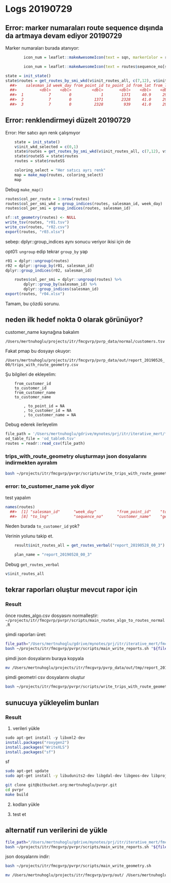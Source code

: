 
# Logs 20190729 

## Error: marker numaraları route sequence dışında da artmaya devam ediyor 20190729 

Marker numaraları burada atanıyor:

``` r
		icon_num = leaflet::makeAwesomeIcon(text = sqn, markerColor = routes$color[sqn])
``` 

``` r
		icon_num = leaflet::makeAwesomeIcon(text = routes$sequence_no[sqn], markerColor = routes$color[sqn])
``` 

``` r
state = init_state()
state$routes = get_routes_by_smi_wkd(v$init_routes_all, c(7,12), v$init_wkd_selected)
  ##>    salesman_id week_day from_point_id to_point_id from_lat from_lng to_lat to_lng sequence_no customer_name                  geometry prev_sequence_no
  ##>          <dbl>    <dbl>         <dbl>       <dbl>    <dbl>    <dbl>  <dbl>  <dbl>       <dbl> <chr>                      <LINESTRING>            <dbl>
  ##>  1           7        0             1        1371     40.9     29.2   41.0   29.1           0 0             (29.20862 40.89088, 29.2…               16
  ##>  2           7        0          1371        2328     41.0     29.1   41.0   29.1           1 HİLAL GIDA L… (29.13966 40.99389, 29.1…                0
  ##>  3           7        0          2328         939     41.0     29.1   41.0   29.1           2 PİYA SHOP     (29.13401 40.99387, 29.1…                1
``` 

## Error: renklendirmeyi düzelt 20190729 

Error: Her satıcı ayrı renk çalışmıyor

``` r
	state = init_state()
	v$init_wkd_selected = c(0,1)
	state$routes = get_routes_by_smi_wkd(v$init_routes_all, c(7,12), v$init_wkd_selected)
	state$routeSS = state$routes
	routes = state$routeSS

	coloring_select = "Her satıcı ayrı renk"
	map = make_map(routes, coloring_select)
	map
``` 

Debug `make_map()`

``` r
routes$col_per_route = 1:nrow(routes)
routes$col_per_smi_wkd = group_indices(routes, salesman_id, week_day)
routes$col_per_smi = group_indices(routes, salesman_id)
``` 

``` r
sf::st_geometry(routes) <- NULL
write_tsv(routes, "r01.tsv")
write_csv(routes, "r02.csv")
export(routes, "r03.xlsx")
``` 

sebep: dplyr::group_indices aynı sonucu veriyor ikisi için de

opt01: `ungroup` edip tekrar `group_by` yap

``` r
r01 = dplyr::ungroup(routes)
r02 = dplyr::group_by(r01, salesman_id)
dplyr::group_indices(r02, salesman_id)
``` 

``` r
	routes$col_per_smi = dplyr::ungroup(routes) %>%
		dplyr::group_by(salesman_id) %>%
		dplyr::group_indices(salesman_id)
export(routes, "r04.xlsx")
``` 

Tamam, bu çözdü sorunu.

## neden ilk hedef nokta 0 olarak görünüyor?

customer_name kaynağına bakalım

`/Users/mertnuhoglu/projects/itr/fmcgvrp/pvrp_data/normal/customers.tsv`

Fakat pmap bu dosyayı okuyor:

`/Users/mertnuhoglu/projects/itr/fmcgvrp/pvrp_data/out/report_20190526_00/trips_with_route_geometry.csv`

Şu bilgileri de ekleyelim:

		from_customer_id
		to_customer_id
		from_customer_name
		to_customer_name

			, to_point_id = NA
			, to_customer_id = NA
			, to_customer_name = NA

Debug ederek ilerleyelim

``` r
file_path = '/Users/mertnuhoglu/gdrive/mynotes/prj/itr/iterative_mert/fmcgvrp/gen/report_20190528_00_2/routes.csv'
od_table_file = 'od_table0.tsv'
routes = readr::read_csv(file_path)
``` 

### trips_with_route_geometry oluşturmayı json dosyalarını indirmekten ayıralım 

``` bash
bash ~/projects/itr/fmcgvrp/pvrpr/scripts/write_trips_with_route_geometry.sh
``` 

### error: to_customer_name yok diyor

test yapalım

``` r
names(routes)
  ##>  [1] "salesman_id"      "week_day"         "from_point_id"    "to_point_id"      "from_lat"         "from_lng"         "to_lat"
  ##>  [8] "to_lng"           "sequence_no"      "customer_name"    "geometry"         "prev_sequence_no" "next_sequence_no"
``` 

Neden burada `to_customer_id` yok?

Verinin yolunu takip et.

``` r
	result$init_routes_all = get_routes_verbal("report_20190528_00_3")
``` 

``` r
	plan_name = "report_20190528_00_3"
``` 

Debug `get_routes_verbal`

``` r
v$init_routes_all 
``` 

## tekrar raporları oluştur mevcut rapor için 

### Result

önce routes_algo.csv dosyasını normalleştir: `~/projects/itr/fmcgvrp/pvrpr/scripts/main_routes_algo_to_routes_normal.R`

şimdi raporları üret:

``` bash
file_path="/Users/mertnuhoglu/gdrive/mynotes/prj/itr/iterative_mert/fmcgvrp/gen/report_20190610_mevcut/routes.csv"
bash ~/projects/itr/fmcgvrp/pvrpr/scripts/main_write_reports.sh "${file_path}"
``` 

şimdi json dosyalarını buraya kopyala

``` bash
mv /Users/mertnuhoglu/projects/itr/fmcgvrp/pvrp_data/out/tmp/report_20190526_00/route_json/ /Users/mertnuhoglu/projects/itr/fmcgvrp/pvrp/out/
``` 

şimdi geometri csv dosyalarını oluştur

``` bash
bash ~/projects/itr/fmcgvrp/pvrpr/scripts/write_trips_with_route_geometry.sh
``` 

## sunucuya yükleyelim bunları

### Result

1. verileri yükle

``` r
sudo apt-get install -y libxml2-dev
install.packages("roxygen2")
install.packages("WriteXLS")
install.packages("sf")
``` 

sf

``` bash
sudo apt-get update
sudo apt-get install -y libudunits2-dev libgdal-dev libgeos-dev libproj-dev
``` 

``` bash
git clone git@bitbucket.org:mertnuhoglu/pvrpr.git
cd pvrpr
make build
``` 

2. kodları yükle

3. test et

## alternatif run verilerini de yükle

``` bash
file_path="/Users/mertnuhoglu/gdrive/mynotes/prj/itr/iterative_mert/fmcgvrp/gen/report_20190627_121406/routes.csv"
bash ~/projects/itr/fmcgvrp/pvrpr/scripts/main_write_reports.sh "${file_path}"
``` 

json dosyalarını indir:

``` bash
bash ~/projects/itr/fmcgvrp/pvrpr/scripts/main_write_geometry.sh
``` 

``` bash
mv /Users/mertnuhoglu/projects/itr/fmcgvrp/pvrp/out/ /Users/mertnuhoglu/projects/itr/fmcgvrp/pvrp_data/out/report_20190627_121406_2
``` 

